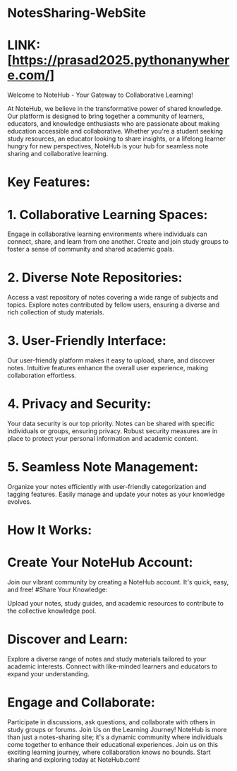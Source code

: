 # NotesSharing-WebSite

# LINK:[https://prasad2025.pythonanywhere.com/]

Welcome to NoteHub - Your Gateway to Collaborative Learning!

At NoteHub, we believe in the transformative power of shared knowledge. Our platform is designed to bring together a community of learners, educators, and knowledge enthusiasts who are passionate about making education accessible and collaborative. Whether you're a student seeking study resources, an educator looking to share insights, or a lifelong learner hungry for new perspectives, NoteHub is your hub for seamless note sharing and collaborative learning.

# Key Features:
# 1. Collaborative Learning Spaces:
Engage in collaborative learning environments where individuals can connect, share, and learn from one another.
Create and join study groups to foster a sense of community and shared academic goals.
# 2. Diverse Note Repositories:
Access a vast repository of notes covering a wide range of subjects and topics.
Explore notes contributed by fellow users, ensuring a diverse and rich collection of study materials.
# 3. User-Friendly Interface:
Our user-friendly platform makes it easy to upload, share, and discover notes.
Intuitive features enhance the overall user experience, making collaboration effortless.
# 4. Privacy and Security:
Your data security is our top priority. Notes can be shared with specific individuals or groups, ensuring privacy.
Robust security measures are in place to protect your personal information and academic content.
# 5. Seamless Note Management:
Organize your notes efficiently with user-friendly categorization and tagging features.
Easily manage and update your notes as your knowledge evolves.
# How It Works:
# Create Your NoteHub Account:

Join our vibrant community by creating a NoteHub account. It's quick, easy, and free!
#Share Your Knowledge:

Upload your notes, study guides, and academic resources to contribute to the collective knowledge pool.
# Discover and Learn:

Explore a diverse range of notes and study materials tailored to your academic interests.
Connect with like-minded learners and educators to expand your understanding.
# Engage and Collaborate:

Participate in discussions, ask questions, and collaborate with others in study groups or forums.
Join Us on the Learning Journey!
NoteHub is more than just a notes-sharing site; it's a dynamic community where individuals come together to enhance their educational experiences. Join us on this exciting learning journey, where collaboration knows no bounds. Start sharing and exploring today at NoteHub.com!

